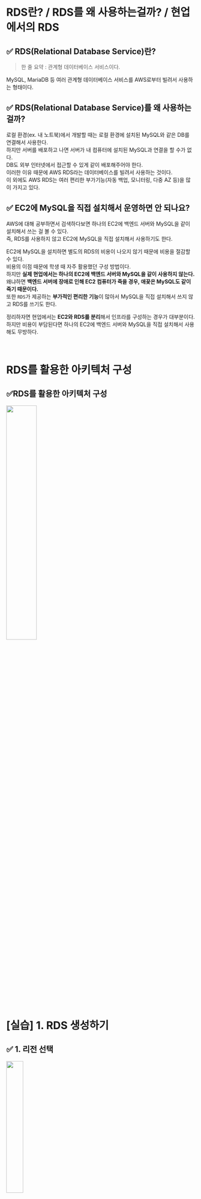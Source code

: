 # RDS란? / RDS를 왜 사용하는걸까? / 현업에서의 RDS
## ✅ RDS(Relational Database Service)란? 
> 한 줄 요약 : 관계형 데이터베이스 서비스이다.

MySQL, MariaDB 등 여러 관계형 데이터베이스 서비스를 AWS로부터 빌려서 사용하는 형태이다. 

## ✅ RDS(Relational Database Service)를 왜 사용하는 걸까? 
로컬 환경(ex. 내 노트북)에서 개발할 때는 로컬 환경에 설치된 MySQL와 같은 DB를 연결해서 사용한다.<br> 
하지만 서버를 배포하고 나면 서버가 내 컴퓨터에 설치된 MySQL과 연결을 할 수가 없다.<br> 
DB도 외부 인터넷에서 접근할 수 있게 같이 배포해주어야 한다.<br>
이러한 이유 때문에 AWS RDS라는 데이터베이스를 빌려서 사용하는 것이다.<br> 
이 외에도 AWS RDS는 여러 편리한 부가기능(자동 백업, 모니터링, 다중 AZ 등)을 많이 가지고 있다.

## ✅ EC2에 MySQL을 직접 설치해서 운영하면 안 되나요? 
AWS에 대해 공부하면서 검색하다보면 하나의 EC2에 백엔드 서버와 MySQL을 같이 설치해서 쓰는 걸 볼 수 있다.<br> 
즉, RDS를 사용하지 않고 EC2에 MySQL을 직접 설치해서 사용하기도 한다.

EC2에 MySQL을 설치하면 별도의 RDS의 비용이 나오지 않기 때문에 비용을 절감할 수 있다.<br> 
비용의 이점 때문에 학생 때 자주 활용했던 구성 방법이다.<br> 
하지만 **실제 현업에서는 하나의 EC2에 백엔드 서버와 MySQL을 같이 사용하지 않는다.**<br> 
왜냐하면 **백엔드 서버에 장애로 인해 EC2 컴퓨터가 죽을 경우, 애꿎은 MySQL도 같이 죽기 때문이다.**<br> 
또한 `RDS`가 제공하는 **부가적인 편리한 기능**이 많아서 MySQL을 직접 설치해서 쓰지 않고 RDS를 쓰기도 한다.

정리하자면 현업에서는 **EC2와 RDS를 분리**해서 인프라를 구성하는 경우가 대부분이다.<br> 
하지만 비용이 부담된다면 하나의 EC2에 백엔드 서버와 MySQL을 직접 설치해서 사용해도 무방하다. 

<br>

# RDS를 활용한 아키텍처 구성
## ✅RDS를 활용한 아키텍처 구성
<img src="https://github.com/hyewon218/kim-jpa2/assets/126750615/03a6e86f-6ca8-4911-b97e-f17dd524939b" width="40%"/><br>

<br>

# [실습] 1. RDS 생성하기
## ✅ 1. 리전 선택
<img src="https://github.com/hyewon218/kim-jpa2/assets/126750615/c9de88d9-137b-4c1f-9e87-8b33631fe738" width="30%"/><br>

## ✅ 2. 데이터베이스 종류 선택
<img src="https://github.com/hyewon218/kim-jpa2/assets/126750615/6e1b08c6-b972-452a-9e5a-ca927d2000bf" width="60%"/><br>

## ✅ 3. 템플릿 선택
<img src="https://github.com/hyewon218/kim-jpa2/assets/126750615/1d00bcf7-855c-4717-92ca-54c121b63305" width="40%"/><br>
프리 티어를 선택하면 된다.<br>
여기서 많이들 오해하는 게 프리 티어는 학습할 때나 테스트할 때만 쓰는 안 좋은 사양의 컴퓨터라고 생각한다.<br> 
하지만 실제 서비스에서 활용해도 될 정도로 나름 괜찮은 사양이다. <br> 
하루 방문자 수가 2,000명 정도였던 서비스를 운영했었는데 문제 없이 잘 돌아갔다. 성능에 문제가 직접적으로 생기기 전까지는 너무 걱정하지 말자. 

## ✅ 4. 설정
<img src="https://github.com/hyewon218/kim-jpa2/assets/126750615/24263bd7-b750-43fd-a8d6-2286899e1212" width="60%"/><br>
- 마스터 사용자 이름과 마스터 암호는 데이터베이스에 접근하기 위한 아이디와 비밀번호와 같은 값이다. 따라서 마스터 사용자 이름과 마스터 암호는 따로 적어두자.

## ✅ 5. 인스턴스 구성, 스토리지
(기본값으로 그대로 두자.)

## ✅ 6. 연결
<img src="https://github.com/hyewon218/kim-jpa2/assets/126750615/63eb2d8f-b702-4fd3-b251-277b6e647be8" width="60%"/><br>
나중에 보안에 조금 더 신경써서 구성하고 싶을 때는 `퍼블릭 액세스`를 아니오로 체크하고 RDS를 만들 때도 있다.<br> 
하지만 입문할 때는 불편하기 때문에 퍼블릭 액세스를 예로 두고 많이 사용한다. 

이렇게 설정하면 보안적으로 치명적인 위험이 있지 않을까 걱정하는 분들이 있다. 생각보다 그렇진 않다.<br> 
그러니 안심하고 퍼블릭 액세스를 예로 체크하고 RDS를 만들어서 연습하자.

## ✅ 7. 데이터베이스 인증, 모니터링
(기본값으로 그대로 두자.)

## ✅ 8. 비용
프리 티어일 경우 아래에서 책정된 금액 정도의 비용이 나올 일은 없으니 걱정하지 말자.<br>
(아주 약간의 비용은 나올 수 있다.)<br>
<img src="https://github.com/hyewon218/kim-jpa2/assets/126750615/52d21b32-610c-4b9a-8a06-0cc7c97db739" width="60%"/><br>

<br>

<img src="https://github.com/hyewon218/kim-jpa2/assets/126750615/ec41871c-5961-4227-9bb3-6228af70381f" width="60%"/><br>
<img src="https://github.com/hyewon218/kim-jpa2/assets/126750615/a75ee80a-da68-4af9-8113-f74f7c16e912" width="60%"/><br>

<br>

# [실습] 2. 보안그룹 설정하기
## ✅ 1. 보안그룹 생성하기

### ‘AWS EC2 - 보안 그룹’ 메뉴 선택
<img src="https://github.com/hyewon218/kim-jpa2/assets/126750615/b9e3c2e8-9b20-4d89-89ff-152d26ff04a7" width="20%"/><br>

### 인바운드 규칙, 아웃바운드 규칙 설정하기
별도의 설정을 하지 않았다면 RDS의 MySQL은 3306번 포트에서 실행된다. DB에 접근하기 위해 `3306`번 포트를 인바운드 규칙에 추가해주자.<br>
아웃바운드 규칙에는 모든 트래픽을 허용하는 규칙을 추가해주자.<br>
<img src="https://github.com/hyewon218/kim-jpa2/assets/126750615/9e548a36-f36f-43dc-a651-8416f11705be" width="60%"/><br>


## ✅ 2. 생성한 보안그룹을 RDS에 붙이기
<img src="https://github.com/hyewon218/kim-jpa2/assets/126750615/ad92d76d-9e99-4f75-aacd-91a87573fe49" width="60%"/><br>
<img src="https://github.com/hyewon218/kim-jpa2/assets/126750615/6a571d52-7908-49e2-95a5-7d35581699d3" width="60%"/><br>

<br>

## [실습] 3. 파라미터 그룹 추가하기
### ✅ 파라미터 그룹 생성하기
<img src="https://github.com/hyewon218/kim-jpa2/assets/126750615/e7cc63f3-03be-4fdb-8f63-5b81447a0c84" width="20%"/><br>
**1. 아래 속성 전부 `utf8mb4`로 설정하기**<br>
<img src="https://github.com/hyewon218/kim-jpa2/assets/126750615/1d0f04a1-f621-406d-a9b8-1a16f7b38412" width="100%"/><br>
- `character_set_client`
- `character_set_connection`
- `character_set_database`
- `characater_set_filesystem`
- `characater_set_results`
- `character_set_server`

**참고)** `utf8` 대신에 `utf8mb4`를 사용하는 이유는 ‘한글’ 뿐만 아니라 ‘이모티콘’도 지원이 가능하도록 하기 위해서이다.

**2. 아래 속성 전부 `utf8mb4_unicode_ci`로 설정하기**
<img src="https://github.com/hyewon218/kim-jpa2/assets/126750615/1874065b-87fc-4426-b315-a83a2b02dc00" width="100%"/><br>
- `collation_connection`
- `collation_server`

**참고)** `utf8mb4_unicode_ci`은 정렬, 비교 방식을 나타낸다.

**3. `time_zone`을 `Asia/Seoul`로 설정하기**
<img src="https://github.com/hyewon218/kim-jpa2/assets/126750615/05a9679f-fedf-449b-a066-503daed3bac4" width="100%"/><br>

### ✅ RDS의 파라미터 그룹 변경하기
RDS의 DB 인스턴스 수정을 통해 DB 파라미터 그룹 변경하면 된다.
<img src="https://github.com/hyewon218/kim-jpa2/assets/126750615/0d4fc5cc-f30c-4eba-a8fa-fa02296502f3" width="60%"/><br>
<img src="https://github.com/hyewon218/kim-jpa2/assets/126750615/e1d99803-a6ba-402d-a2e9-2e258929fa23" width="60%"/><br>

**주의) DB 파라미터 그룹을 변경한 뒤에는 RDS의 DB를 재부팅해야만 정상적으로 적용된다.**

